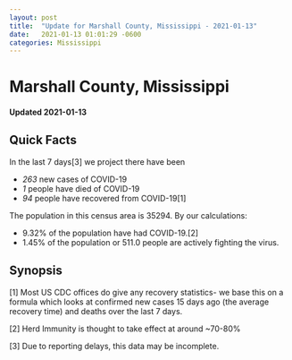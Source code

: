 ```yaml
---
layout: post
title:  "Update for Marshall County, Mississippi - 2021-01-13"
date:   2021-01-13 01:01:29 -0600
categories: Mississippi
---
```


# Marshall County, Mississippi
#### Updated 2021-01-13

## Quick Facts

In the last 7 days[3] we project there have been
- *263* new cases of COVID-19
- *1* people have died of COVID-19
- *94* people have recovered from COVID-19[1]

The population in this census area is 35294. By our calculations:
- 9.32% of the population have had COVID-19.[2]
- 1.45% of the population or 511.0 people are actively fighting the virus.

## Synopsis




[1] Most US CDC offices do give any recovery statistics- we base this on a formula which looks at confirmed new cases
15 days ago (the average recovery time) and deaths over the last 7 days.

[2] Herd Immunity is thought to take effect at around ~70-80%

[3] Due to reporting delays, this data may be incomplete.
 
    